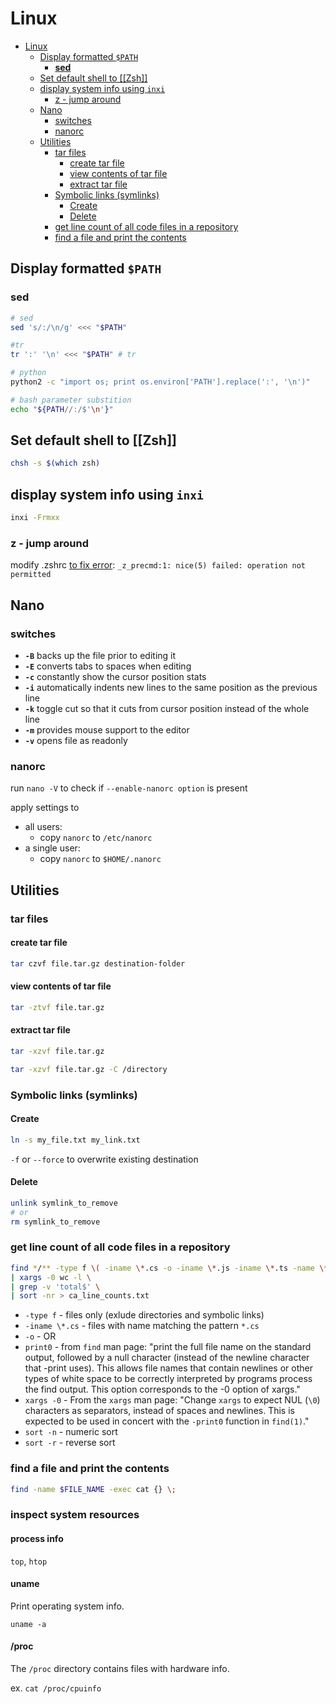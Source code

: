 # Linux

- [Linux](#linux)
  - [Display formatted `$PATH`](#display-formatted-path)
    - [**sed**](#sed)
  - [Set default shell to [[Zsh]]](#set-default-shell-to-zsh)
  - [display system info using `inxi`](#display-system-info-using-inxi)
    - [z - jump around](#z---jump-around)
  - [Nano](#nano)
    - [switches](#switches)
    - [nanorc](#nanorc)
  - [Utilities](#utilities)
    - [tar files](#tar-files)
      - [create tar file](#create-tar-file)
      - [view contents of tar file](#view-contents-of-tar-file)
      - [extract tar file](#extract-tar-file)
    - [Symbolic links (symlinks)](#symbolic-links-symlinks)
      - [Create](#create)
      - [Delete](#delete)
    - [get line count of all code files in a repository](#get-line-count-of-all-code-files-in-a-repository)
    - [find a file and print the contents](#find-a-file-and-print-the-contents)

## Display formatted `$PATH`

### **sed**

```bash
# sed
sed 's/:/\n/g' <<< "$PATH"

#tr
tr ':' '\n' <<< "$PATH" # tr

# python
python2 -c "import os; print os.environ['PATH'].replace(':', '\n')"

# bash parameter substition
echo "${PATH//:/$'\n'}"
```

## Set default shell to [[Zsh]]

```bash
chsh -s $(which zsh)
```

## display system info using `inxi`

```bash
inxi -Frmxx
```

### z - jump around

modify .zshrc [to fix error](https://github.com/rupa/z/issues/230#issuecomment-362297213): `_z_precmd:1: nice(5) failed: operation not permitted`

## Nano

### switches

- **`-B`** backs up the file prior to editing it
- **`-E`** converts tabs to spaces when editing
- **`-c`** constantly show the cursor position stats
- **`-i`** automatically indents new lines to the same position as the previous line
- **`-k`** toggle cut so that it cuts from cursor position instead of the whole line
- **`-m`** provides mouse support to the editor
- **`-v`** opens file as readonly

### nanorc

run `nano -V` to check if `--enable-nanorc option` is present

apply settings to

- all users:
  - copy `nanorc` to `/etc/nanorc`
- a single user:
  - copy `nanorc` to `$HOME/.nanorc`

## Utilities

### tar files

#### create tar file

```bash
tar czvf file.tar.gz destination-folder
```

#### view contents of tar file

```bash
tar -ztvf file.tar.gz
```

#### extract tar file

```bash
tar -xzvf file.tar.gz

tar -xzvf file.tar.gz -C /directory
```

### Symbolic links (symlinks)

#### Create

```bash
ln -s my_file.txt my_link.txt
```

`-f` or `--force` to overwrite existing destination

#### Delete

```bash
unlink symlink_to_remove
# or
rm symlink_to_remove
```

### get line count of all code files in a repository

```bash
find */** -type f \( -iname \*.cs -o -iname \*.js -iname \*.ts -name \*.cshtml \) -print0 \
| xargs -0 wc -l \
| grep -v 'total$' \
| sort -nr > ca_line_counts.txt
```

- `-type f` - files only (exlude directories and symbolic links)
- `-iname \*.cs` - files with name matching the pattern `*.cs`
- `-o` - OR
- `print0` - from `find` man page: "print the full file name on the standard output, followed by a null character (instead of
  the newline character that -print uses). This allows file names that contain newlines or other types of white space to be correctly interpreted by programs process the find output. This option corresponds to the -0 option of xargs."
- `xargs -0` - From the `xargs` man page: "Change `xargs` to expect NUL (`\0`) characters as separators, instead of spaces and newlines. This is expected to be used in concert with the `-print0` function in `find(1)`."
- `sort -n` - numeric sort
- `sort -r` - reverse sort

### find a file and print the contents

```bash
find -name $FILE_NAME -exec cat {} \;
```

### inspect system resources

#### process info

`top`, `htop`

#### uname

Print operating system info.

`uname -a`

#### /proc

The `/proc` directory contains files with hardware info.

ex. `cat /proc/cpuinfo`